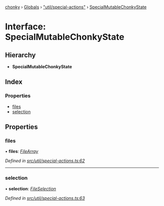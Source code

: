 [chonky](../README.md) › [Globals](../globals.md) › ["util/special-actions"](../modules/_util_special_actions_.md) › [SpecialMutableChonkyState](_util_special_actions_.specialmutablechonkystate.md)

# Interface: SpecialMutableChonkyState

## Hierarchy

* **SpecialMutableChonkyState**

## Index

### Properties

* [files](_util_special_actions_.specialmutablechonkystate.md#files)
* [selection](_util_special_actions_.specialmutablechonkystate.md#selection)

## Properties

###  files

• **files**: *[FileArray](../modules/_typedef_.md#filearray)*

*Defined in [src/util/special-actions.ts:62](https://github.com/TimboKZ/Chonky/blob/ca45eac/src/util/special-actions.ts#L62)*

___

###  selection

• **selection**: *[FileSelection](_typedef_.fileselection.md)*

*Defined in [src/util/special-actions.ts:63](https://github.com/TimboKZ/Chonky/blob/ca45eac/src/util/special-actions.ts#L63)*
